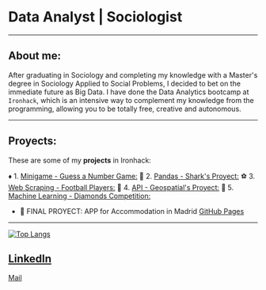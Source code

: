 # Data Analyst | Sociologist

----

## About me:

After graduating in Sociology and completing my knowledge with a Master's degree in Sociology Applied to Social Problems, I decided to bet on the immediate future as Big Data. I have done the Data Analytics bootcamp at `Ironhack`, which is an intensive way to complement my knowledge from the programming, allowing you to be totally free, creative and autonomous.

-----

## Proyects:

These are some of my **projects** in Ironhack:


:diamonds: 1. [Minigame - Guess a Number Game:](https://github.com/Gon41/1-Minigame-Guess-a-Number-Game)
:dolphin: 2. [Pandas - Shark's Proyect:](https://github.com/Gon41/2-Pandas-Proyect-Sharks)
:soccer: 3. [Web Scraping - Football Players:](https://github.com/Gon41/3-Pipelines-Web-Scraping-Football-Players)
:satellite: 4. [API - Geospatial's Proyect:](https://github.com/Gon41/4-Geospatial-Project)
:gem: 5. [Machine Learning - Diamonds Competition:](https://github.com/Gon41/5-Diamonds-Competition-Machine-Learning)




- :house_with_garden: FINAL PROYECT: APP for Accommodation in Madrid [GitHub Pages](https://github.com/Gon41/FINAL-PROYECT-APP-for-Accommodation-in-Madrid)




-----


[![Top Langs](https://github-readme-stats.vercel.app/api/top-langs/?username=Gon41&layout=compact)](https://github.com/Gon41/github-readme-stats)



[LinkedIn](https://sensorstechforum.com/wp-content/uploads/2018/04/linkedin-logo-sensorstechforum-300x300.png)
---

[Mail](https://logos-marcas.com/wp-content/uploads/2020/11/Gmail-Logo-650x366.png)


<!--
**Gon41/Gon41** is a ✨ _special_ ✨ repository because its `README.md` (this file) appears on your GitHub profile.

Here are some ideas to get you started:

- 🔭 I’m currently working on ...
- 🌱 I’m currently learning ...
- 👯 I’m looking to collaborate on ...
- 🤔 I’m looking for help with ...
- 💬 Ask me about ...
- 📫 How to reach me: ...
- 😄 Pronouns: ...
- ⚡ Fun fact: ...
-->

